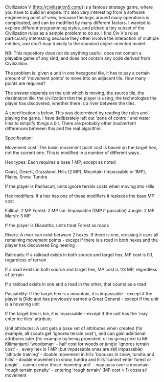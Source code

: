 Civilization V (http://civilization5.com/) is a famous strategy game, where you have to build an empire. 
It's also very interesting from a software engineering point of view, because the logic around many operations is complicated, 
and can be modified by many different factors. I wanted to explore different programming styles, and picked a tiny subset of the 
Civilization rules as a sample problem to do so. I find Civ V's rules particularly interesting because they often involve 
the interaction of multiple entities, and don't map trivially to the standard object-oriented model.

NB: This repository does not do anything useful, does not contain a playable game of any kind, and does not contain any code derived from Civilization. 

The problem is: given a unit in one hexagonal tile, it has to pay a certain amount of 'movement points' to move into an adjacent tile. 
How many points are required?

The answer depends on the unit which is moving, the source tile, the destination tile, the civilization that the player is using, 
the technologies the player has discovered, whether there is a river between the tiles. 

A specification is below. This was determined by reading the rules and playing the game. 
I have deliberately left out 'zone of control' and water tiles to simplify things a bit. 
There are probably other inadvertent differences between this and the real algorithm.

Specification:

Movement cost:
The basic movement point cost is based on the target hex, not the current one. This is modified in a number of different ways.

Hex types:
Each requires a base 1 MP, except as noted

Coast, Desert, Grassland, Hills (2 MP), Mountain (Impassable or 1MP), Plains, Snow, Tundra

If the player is Pachacuti, units ignore terrain costs when moving into Hills

Hex modifiers:
If a hex has one of these modifiers it replaces the base MP cost

Fallout: 2 MP
Forest: 2 MP
Ice: Impassable (1MP if passable)
Jungle: 2 MP
Marsh: 3 MP

If the player is Hiawatha, units treat Forest as roads

Rivers:
A river can exist *between* 2 hexes. If there is one, crossing it uses all remaining movement points
	- except if there is a road in both hexes and the player has discovered Engineering

Railroads:
If a railroad exists in both source and target hex, MP cost is 0.1, regardless of terrain

If a road exists in both source and target hex, MP cost is 1/3 MP, regardless of terrain

If a railroad exists in one and a road in the other, that counts as a road

Passability:
If the target hex is a mountain, it is impassable 
	- except if the player is Dido and has previously earned a Great General
	- except if the unit is a hovering unit

If the target hex is Ice, it is Impassable
	- except if the unit has the 'may enter ice tiles' attribute

Unit attributes:
A unit gets a base set of attributes when created (for example, all scouts get 'ignores terrain cost'), 
and can gain additional attributes later (for example by being promoted, or by going next to Mt Kilimanjaro)
	'woodsman' -  half cost for woods or jungle
	'ignores terrain cost' - , every hex is 1 MP (but impassable ones are still impassable)
	'altitude training' - double movement in hills
	'bonuses in snow, tundra and hills' - double movement in snow, tundra and hills
	'cannot enter forest or jungle' -  cannot enter those 
	'hovering unit' - may pass over a mountain
	'rough terrain penalty' - entering 'rough terrain' (MP cost > 1) costs all movement

